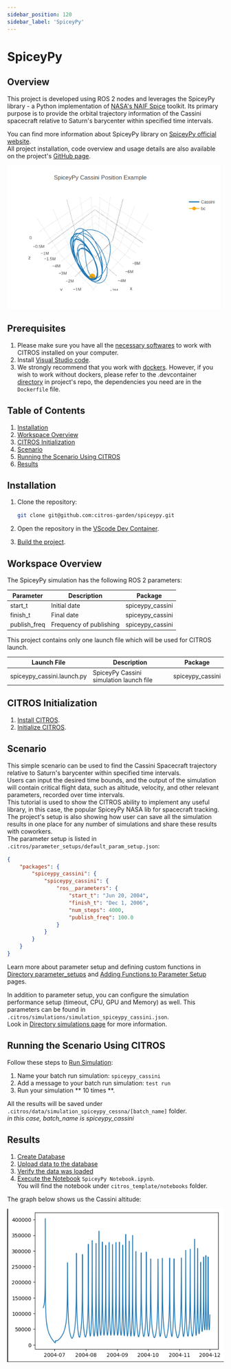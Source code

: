 ```yaml
---
sidebar_position: 120
sidebar_label: 'SpiceyPy'
---
```


# SpiceyPy

## Overview
This project is developed using ROS 2 nodes and leverages the SpiceyPy library - a Python implementation of [NASA's NAIF Spice](https://naif.jpl.nasa.gov/naif/) toolkit. Its primary purpose is to provide the orbital trajectory information of the Cassini spacecraft relative to Saturn's barycenter within specified time intervals.

You can find more information about SpiceyPy library on [SpiceyPy official website](https://spiceypy.readthedocs.io/en/v2.0.0/index.html). <br />
All project installation, code overview and usage details are also available on the project's [GitHub page](https://github.com/citros-garden/spiceypy).

![png](img/Example0.png "Plot")

## Prerequisites

1. Please make sure you have all the [necessary softwares](../../docs/guides/getting_started#prerequisites-for-working-with-citros) to work with CITROS installed on your computer.
2. Install [Visual Studio code](https://code.visualstudio.com/download).
3. We strongly recommend that you work with [dockers](../../docs/guides/dockerfile_overview). However, if you wish to work without dockers, please refer to the .devcontainer [directory](https://github.com/citros-garden/aerosandbox_cessna/tree/main/.devcontainer) in project's repo, the dependencies you need are in the ```Dockerfile``` file.

## Table of Contents
1. [Installation](#installation)
2. [Workspace Overview](#workspace-overview)
3. [CITROS Initialization](#citros-initialization)
4. [Scenario](#scenario)
5. [Running the Scenario Using CITROS](#running-the-scenario-using-citros)
6. [Results](#results)

## Installation
1. Clone the repository:

    ```bash
    git clone git@github.com:citros-garden/spiceypy.git
    ```

2. Open the repository in the [VScode Dev Container](../../docs/guides/citros_garden#run-project-in-vscode).
3. [Build the project](../../docs/guides/citros_garden#build-the-project).

## Workspace Overview

The SpiceyPy simulation has the following ROS 2 parameters:

|Parameter	|Description	|Package
|--|--|--
start_t		|Initial date	|spiceypy_cassini
finish_t		|Final date	 |spiceypy_cassini
publish_freq		|Frequency of publishing |spiceypy_cassini


This project contains only one launch file which will be used for CITROS launch. 

|Launch File	|Description	|Package
|--|--|--
spiceypy_cassini.launch.py		|SpiceyPy Cassini simulation launch file 	|spiceypy_cassini

## CITROS Initialization

1. [Install CITROS](../../docs/guides/getting_started#installation).
2. [Initialize CITROS](../../docs/guides/getting_started#initialization).

## Scenario
This simple scenario can be used to find the Cassini Spacecraft trajectory relative to Saturn's barycenter within specified time intervals. <br/>
Users can input the desired time bounds, and the output of the simulation will contain critical flight data, such as altitude, velocity, and other relevant parameters, recorded over time intervals. <br/>
This tutorial is used to show the CITROS ability to implement any useful library, in this case, the popular SpiceyPy NASA lib for spacecraft tracking. The project's setup is also showing how user can save all the simulation results in one place for any number of simulations and share these results with coworkers. <br/>
The parameter setup is listed in ```.citros/parameter_setups/default_param_setup.json```:
```json
{
    "packages": {
        "spiceypy_cassini": {
            "spiceypy_cassini": {
                "ros__parameters": {
                    "start_t": "Jun 20, 2004",
                    "finish_t": "Dec 1, 2006",
                    "num_steps": 4000,
                    "publish_freq": 100.0
                }
            }
        }
    }
}
```

Learn more about parameter setup and defining custom functions in [Directory parameter_setups](../../docs/advanced_guides/citros_structure#directory-parameter_setups) and [Adding Functions to Parameter Setup](../../docs/guides/config_params) pages.

In addition to parameter setup, you can configure the simulation performance setup (timeout, CPU, GPU and Memory) as well.
This parameters can be found in ```.citros/simulations/simulation_spiceypy_cassini.json```. <br/>
Look in [Directory simulations page](../../docs/advanced_guides/citros_structure#directory-simulations) for more information.

## Running the Scenario Using CITROS

Follow these steps to [Run Simulation](../../docs/guides/getting_started#run-simulation):
1. Name your  batch run simulation: `spiceypy_cassini`
2. Add a message to your batch run simulation: `test run`
3. Run your simulation ** 10 times **.

All the results will be saved under `.citros/data/simulation_spiceypy_cessna/[batch_name]` folder. <br/>
*in this case, batch_name is spiceypy_cassini*


## Results

1. [Create Database](../../docs/guides/getting_started#create-db)
2. [Upload data to the database](../../docs/guides/getting_started#load-data-to-db)
3. [Verify the data was loaded](../../docs/guides/getting_started#verify-data-loaded)
4. [Execute the Notebook](../../docs/guides/getting_started#execute-notebook) `SpiceyPy Notebook.ipynb`. <br/>
You will find the notebook under `citros_template/notebooks` folder.

The graph below shows us the Cassini altitude:

![png](img/citros3.png "CITROS example")